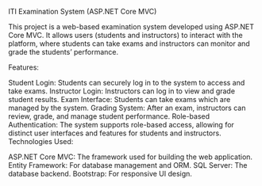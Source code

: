 ITI Examination System (ASP.NET Core MVC)

This project is a web-based examination system developed using ASP.NET Core MVC. It allows users (students and instructors) to interact with the platform, where students can take exams and instructors can monitor and grade the students’ performance.

Features:

Student Login: Students can securely log in to the system to access and take exams.
Instructor Login: Instructors can log in to view and grade student results.
Exam Interface: Students can take exams which are managed by the system.
Grading System: After an exam, instructors can review, grade, and manage student performance.
Role-based Authentication: The system supports role-based access, allowing for distinct user interfaces and features for students and instructors.
Technologies Used:

ASP.NET Core MVC: The framework used for building the web application.
Entity Framework: For database management and ORM.
SQL Server: The database backend.
Bootstrap: For responsive UI design.
